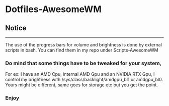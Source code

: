 # Dotfiles-AwesomeWM

## Notice
-------------------------------------------------------------------------------
The use of the progress bars for volume and brightness is done by external scripts in bash.
You can find them in my repo under Scripts-AwesomeWM

### Do mind that some things have to be tweaked for your system,

For ex:
I have an AMD Cpu, internal AMD Gpu and an NVIDIA RTX Gpu,
I control my brightness with /sys/class/backlight/amdgpu_bl1 or amdgpu_bl0.
Yours might be different, same goes for storage etc but you get the point.

### Enjoy
